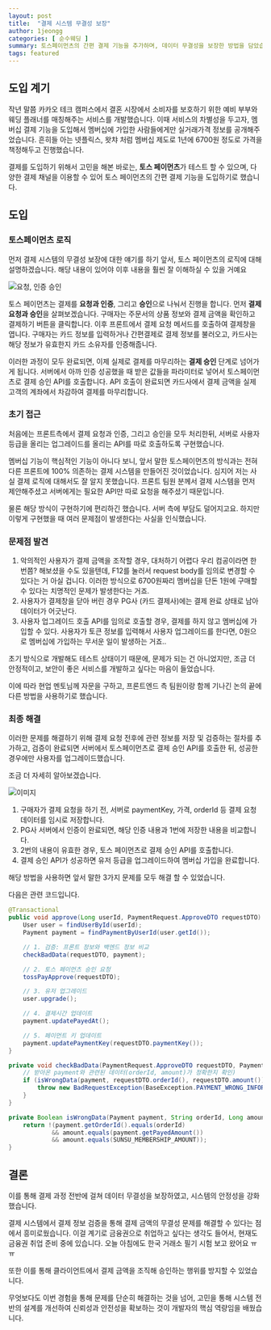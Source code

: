 ```yaml
---
layout: post
title:  "결제 시스템 무결성 보장"
author: 1jeongg
categories: [ 순수웨딩 ]
summary: 토스페이먼츠의 간편 결제 기능을 추가하며, 데이터 무결성을 보장한 방법을 담았습니다. (동아리 기술 문서 발표)
tags: featured
---
```


## 도입 계기
작년 말쯤 카카오 테크 캠퍼스에서 결혼 시장에서 소비자를 보호하기 위한 예비 부부와 웨딩 플래너를 매칭해주는 서비스를 개발했습니다.
이때 서비스의 차별성을 두고자, 멤버십 결제 기능을 도입해서 멤버십에 가입한 사람들에게만 실거래가격 정보를 공개해주었습니다.
흔히들 아는 넷플릭스, 왓챠 처럼 멤버십 제도로 1년에 6700원 정도로 가격을 책정해두고 진행했습니다.

결제를 도입하기 위해서 고민을 해본 바로는, **토스 페이먼츠**가 테스트 할 수 있으며, 다양한 결제 채널을 이용할 수 있어 토스 페이먼츠의
간편 결제 기능을 도입하기로 했습니다.

## 도입

### 토스페이먼츠 로직

먼저 결제 시스템의 무결성 보장에 대한 얘기를 하기 앞서, 토스 페이먼츠의 로직에 대해 설명하겠습니다.
해당 내용이 있어야 이후 내용을 훨씬 잘 이해하실 수 있을 거예요


![요청, 인증 승인](https://static.tosspayments.com/docs/learn/payment-flow.png)

토스 페이먼츠는 결제를 **요청과 인증**, 그리고 **승인**으로 나눠서 진행을 합니다.
먼저 **결제 요청과 승인**을 살펴보겠습니다. 구매자는 주문서의 상품 정보와 결제 금액을 확인하고 결제하기 버튼을 클릭합니다.
이후 프론트에서 결제 요청 메서드를 호출하여 결제창을 엽니다. 구매자는 카드 정보를 입력하거나 간편결제로 결제 정보를 불러오고, 카드사는 해당 정보가 유효한지 카드 소유자를 인증해줍니다.

이러한 과정이 모두 완료되면, 이제 실제로 결제를 마무리하는 **결제 승인** 단계로 넘어가게 됩니다.
서버에서 아까 인증 성공했을 때 받은 값들을 파라미터로 넣어서 토스페이먼츠로 결제 승인 API를 호출합니다.
API 호출이 완료되면 카드사에서 결제 금액을 실제 고객의 계좌에서 차감하여 결제를 마무리합니다.

### 초기 접근

처음에는 프론트측에서 결제 요청과 인증, 그리고 승인을 모두 처리한뒤, 서버로 사용자 등급을 올리는 업그레이드를 올리는 API를 따로 호출하도록 구현했습니다.

멤버십 기능이 핵심적인 기능이 아니다 보니,  앞서 말한 토스페이먼츠의 방식과는 전혀 다른 프론트에 100% 의존하는 결제 시스템을 만들어진 것이었습니다.
심지어 저는 사실 결제 로직에 대해서도 잘 알지 못했습니다. 프론트 팀원 분께서 결제 시스템을 먼저 제안해주셨고 서버에게는 필요한 API만 따로 요청을 해주셨기 때문입니다.

물론 해당 방식이 구현하기에 편리하긴 했습니다. 서버 측에 부담도 덜어지고요. 하지만 이렇게 구현했을 때 여러 문제점이 발생한다는 사실을 인식했습니다.

### 문제점 발견

1. 악의적인 사용자가 결제 금액을 조작할 경우, 대처하기 어렵다
   우리 컴공이라면 한번쯤? 해보셨을 수도 있을텐데, F12를 눌러서 request body를 임의로 변경할 수 있다는 거 아실 겁니다.
   이러한 방식으로 6700원짜리 멤버십을 단돈 1원에 구매할 수 있다는 치명적인 문제가 발생한다는 거죠.
2. 사용자가 결제창을 닫아 버린 경우 PG사 (카드 결제사)에는 결제 완료 상태로 남아 데이터가 어긋난다.
3. 사용자 업그레이드 호출 API를 임의로 호출할 경우, 결제를 하지 않고 멤버십에 가입할 수 있다.
   사용자가 토큰 정보를 입력해서 사용자 업그레이드를 한다면, 0원으로 멤버십에 가입하는 무서운 일이 발생하는 거죠..

초기 방식으로 개발해도 테스트 상태이기 때문에, 문제가 되는 건 아니었지만, 조금 더 안정적이고, 보안이 좋은 서비스를 개발하고 싶다는 마음이 들었습니다.

이에 따라 현업 멘토님께 자문을 구하고, 프론트엔드 측 팀원이랑 함께 기나긴 논의 끝에 다른 방법을 사용하기로 했습니다.

### 최종 해결

이러한 문제를 해결하기 위해 결제 요청 전후에 관련 정보를 저장 및 검증하는 절차를 추가하고,
검증이 완료되면 서버에서 토스페이먼츠로 결제 승인 API를 호출한 뒤, 성공한 경우에만 사용자를 업그레이드했습니다.

조금 더 자세히 알아보겠습니다.

![이미지](https://1jeongg.notion.site/image/https%3A%2F%2Fprod-files-secure.s3.us-west-2.amazonaws.com%2Fc256e108-fd9a-4c15-9548-7caa838d19b2%2F2ef1956f-5481-4ea7-802a-13e5986e4594%2Fimage.png?table=block&id=d7f784bd-4408-4867-bbb3-fc4910802aae&spaceId=c256e108-fd9a-4c15-9548-7caa838d19b2&width=2000&userId=&cache=v2)

1. 구매자가 결제 요청을 하기 전, 서버로 paymentKey, 가격, orderId 등 결제 요청 데이터를 임시로 저장합니다.
2. PG사 서버에서 인증이 완료되면, 해당 인증 내용과 1번에 저장한 내용을 비교합니다.
3. 2번의 내용이 유효한 경우, 토스 페이먼츠로 결제 승인 API를 호출합니다.
4. 결제 승인 API가 성공하면 유저 등급을 업그레이드하여 멤버십 가입을 완료합니다.

해당 방법을 사용하면 앞서 말한 3가지 문제를 모두 해결 할 수 있었습니다.

다음은 관련 코드입니다.

```java
@Transactional
public void approve(Long userId, PaymentRequest.ApproveDTO requestDTO) {
    User user = findUserById(userId);
    Payment payment = findPaymentByUserId(user.getId());

    // 1. 검증: 프론트 정보와 백엔드 정보 비교
    checkBadData(requestDTO, payment);

    // 2. 토스 페이먼츠 승인 요청
    tossPayApprove(requestDTO);

    // 3. 유저 업그레이드
    user.upgrade();

    // 4. 결제시간 업데이트
    payment.updatePayedAt();

    // 5. 페이먼트 키 업데이트
    payment.updatePaymentKey(requestDTO.paymentKey());
}

private void checkBadData(PaymentRequest.ApproveDTO requestDTO, Payment payment) {
    // 받아온 payment와 관련된 데이터(orderId, amount)가 정확한지 확인)
    if (isWrongData(payment, requestDTO.orderId(), requestDTO.amount())) {
        throw new BadRequestException(BaseException.PAYMENT_WRONG_INFORMATION);
    }
}

private Boolean isWrongData(Payment payment, String orderId, Long amount){
    return !(payment.getOrderId().equals(orderId)
            && amount.equals(payment.getPayedAmount())
            && amount.equals(SUNSU_MEMBERSHIP_AMOUNT));
}
```

## 결론

이를 통해 결제 과정 전반에 걸쳐 데이터 무결성을 보장하였고, 시스템의 안정성을 강화했습니다.

결제 시스템에서  결제 정보 검증을 통해 결제 금액의 무결성 문제를 해결할 수 있다는 점에서 흥미로웠습니다.
이걸 계기로 금융권으로 취업하고 싶다는 생각도 들어서, 현재도 금융권 취업 준비 중에 있습니다. 오늘 아침에도 한국 거래소 필기 시험 보고 왔어요 ㅠㅠ

또한 이를 통해 클라이언트에서 결제 금액을 조직해 승인하는 행위를 방지할 수 있었습니다.

무엇보다도 이번 경험을 통해 문제를 단순히 해결하는 것을 넘어, 고민을 통해 시스템 전반의 설계를 개선하여 신뢰성과 안전성을 확보하는 것이 개발자의 핵심 역량임을 배웠습니다.
